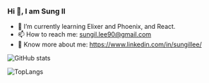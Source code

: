 ### Hi 👋, I am Sung Il


<!-- - 🔭 I’m currently working on Elixir and Phoenix -->
- 🌱 I’m currently learning Elixer and Phoenix, and React.
- 📫 How to reach me: sungil.lee90@gmail.com
- 📄 Know more about me: https://www.linkedin.com/in/sungillee/

![GitHub stats](https://github-readme-stats.vercel.app/api?username=sungillee90&show_icons=true)

![TopLangs](https://github-readme-stats.vercel.app/api/top-langs/?username=sungillee90&theme=)
<!--![GitHub streak stats](https://github-readme-streak-stats.herokuapp.com/?user=sungillee90)-->



<!-- - 👯 I’m looking to collaborate on ...
- 🤔 I’m looking for help with ...
- 💬 Ask me about ...
-->

<!--
- 😄 Pronouns: ...
- ⚡ Fun fact: ...
-->

